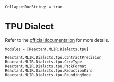 ```@meta
CollapsedDocStrings = true
```

# TPU Dialect

Refer to the [official documentation](https://github.com/jax-ml/jax/blob/main/jaxlib/mosaic/dialect/tpu/tpu.td) for
more details.

```@autodocs
Modules = [Reactant.MLIR.Dialects.tpu]
```

```@docs
Reactant.MLIR.Dialects.tpu.ContractPrecision
Reactant.MLIR.Dialects.tpu.CoreType
Reactant.MLIR.Dialects.tpu.PackFormat
Reactant.MLIR.Dialects.tpu.ReductionKind
Reactant.MLIR.Dialects.tpu.RoundingMode
```
